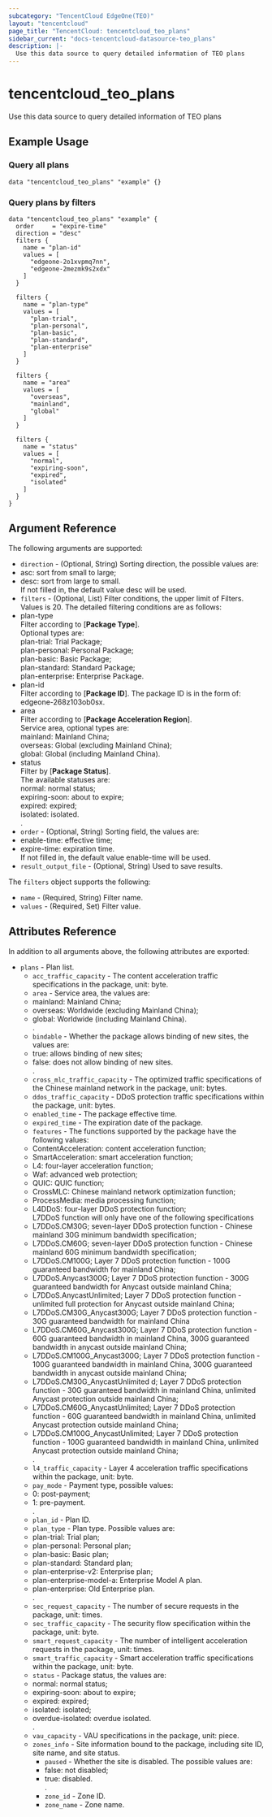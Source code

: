 ```yaml
---
subcategory: "TencentCloud EdgeOne(TEO)"
layout: "tencentcloud"
page_title: "TencentCloud: tencentcloud_teo_plans"
sidebar_current: "docs-tencentcloud-datasource-teo_plans"
description: |-
  Use this data source to query detailed information of TEO plans
---
```


# tencentcloud_teo_plans

Use this data source to query detailed information of TEO plans

## Example Usage

### Query all plans

```hcl
data "tencentcloud_teo_plans" "example" {}
```

### Query plans by filters

```hcl
data "tencentcloud_teo_plans" "example" {
  order     = "expire-time"
  direction = "desc"
  filters {
    name = "plan-id"
    values = [
      "edgeone-2o1xvpmq7nn",
      "edgeone-2mezmk9s2xdx"
    ]
  }

  filters {
    name = "plan-type"
    values = [
      "plan-trial",
      "plan-personal",
      "plan-basic",
      "plan-standard",
      "plan-enterprise"
    ]
  }

  filters {
    name = "area"
    values = [
      "overseas",
      "mainland",
      "global"
    ]
  }

  filters {
    name = "status"
    values = [
      "normal",
      "expiring-soon",
      "expired",
      "isolated"
    ]
  }
}
```

## Argument Reference

The following arguments are supported:

* `direction` - (Optional, String) Sorting direction, the possible values are: <li>asc: sort from small to large; </li><li>desc: sort from large to small. </li>If not filled in, the default value desc will be used.
* `filters` - (Optional, List) Filter conditions, the upper limit of Filters. Values is 20. The detailed filtering conditions are as follows: <li>plan-type<br>Filter according to [<strong>Package Type</strong>]. <br>Optional types are: <br>plan-trial: Trial Package; <br>plan-personal: Personal Package; <br>plan-basic: Basic Package; <br>plan-standard: Standard Package; <br>plan-enterprise: Enterprise Package. </li><li>plan-id<br>Filter according to [<strong>Package ID</strong>]. The package ID is in the form of: edgeone-268z103ob0sx.</li><li>area<br>Filter according to [<strong>Package Acceleration Region</strong>]. </li>Service area, optional types are: <br>mainland: Mainland China; <br>overseas: Global (excluding Mainland China); <br>global: Global (including Mainland China).<br><li>status<br>Filter by [<strong>Package Status</strong>].<br>The available statuses are:<br>normal: normal status;<br>expiring-soon: about to expire;<br>expired: expired;<br>isolated: isolated.</li>.
* `order` - (Optional, String) Sorting field, the values are: <li> enable-time: effective time; </li><li> expire-time: expiration time. </li> If not filled in, the default value enable-time will be used.
* `result_output_file` - (Optional, String) Used to save results.

The `filters` object supports the following:

* `name` - (Required, String) Filter name.
* `values` - (Required, Set) Filter value.

## Attributes Reference

In addition to all arguments above, the following attributes are exported:

* `plans` - Plan list.
  * `acc_traffic_capacity` - The content acceleration traffic specifications in the package, unit: byte.
  * `area` - Service area, the values are: <li>mainland: Mainland China; </li><li>overseas: Worldwide (excluding Mainland China); </li><li>global: Worldwide (including Mainland China).</li>.
  * `bindable` - Whether the package allows binding of new sites, the values are: <li>true: allows binding of new sites; </li><li>false: does not allow binding of new sites.</li>.
  * `cross_mlc_traffic_capacity` - The optimized traffic specifications of the Chinese mainland network in the package, unit: bytes.
  * `ddos_traffic_capacity` - DDoS protection traffic specifications within the package, unit: bytes.
  * `enabled_time` - The package effective time.
  * `expired_time` - The expiration date of the package.
  * `features` - The functions supported by the package have the following values: <li>ContentAcceleration: content acceleration function; </li><li>SmartAcceleration: smart acceleration function; </li><li>L4: four-layer acceleration function; </li><li>Waf: advanced web protection; </li><li>QUIC: QUIC function; </li><li>CrossMLC: Chinese mainland network optimization function; </li><li>ProcessMedia: media processing function; </li><li>L4DDoS: four-layer DDoS protection function; </li>L7DDoS function will only have one of the following specifications <li>L7DDoS.CM30G; seven-layer DDoS protection function - Chinese mainland 30G minimum bandwidth specification; </li><li>L7DDoS.CM60G; seven-layer DDoS protection function - Chinese mainland 60G minimum bandwidth specification; </li> <li>L7DDoS.CM100G; Layer 7 DDoS protection function - 100G guaranteed bandwidth for mainland China;</li><li>L7DDoS.Anycast300G; Layer 7 DDoS protection function - 300G guaranteed bandwidth for Anycast outside mainland China;</li><li>L7DDoS.AnycastUnlimited; Layer 7 DDoS protection function - unlimited full protection for Anycast outside mainland China;</li><li>L7DDoS.CM30G_Anycast300G; Layer 7 DDoS protection function - 30G guaranteed bandwidth for mainland China </li><li>L7DDoS.CM60G_Anycast300G; Layer 7 DDoS protection function - 60G guaranteed bandwidth in mainland China, 300G guaranteed bandwidth in anycast outside mainland China; </li><li>L7DDoS.CM100G_Anycast300G; Layer 7 DDoS protection function - 100G guaranteed bandwidth in mainland China, 300G guaranteed bandwidth in anycast outside mainland China; </li><li>L7DDoS.CM30G_AnycastUnlimited d; Layer 7 DDoS protection function - 30G guaranteed bandwidth in mainland China, unlimited Anycast protection outside mainland China; </li><li>L7DDoS.CM60G_AnycastUnlimited; Layer 7 DDoS protection function - 60G guaranteed bandwidth in mainland China, unlimited Anycast protection outside mainland China; </li><li>L7DDoS.CM100G_AnycastUnlimited; Layer 7 DDoS protection function - 100G guaranteed bandwidth in mainland China, unlimited Anycast protection outside mainland China; </li>.
  * `l4_traffic_capacity` - Layer 4 acceleration traffic specifications within the package, unit: byte.
  * `pay_mode` - Payment type, possible values: <li>0: post-payment; </li><li>1: pre-payment.</li>.
  * `plan_id` - Plan ID.
  * `plan_type` - Plan type. Possible values are: <li>plan-trial: Trial plan; </li><li>plan-personal: Personal plan; </li><li>plan-basic: Basic plan; </li><li>plan-standard: Standard plan; </li><li>plan-enterprise-v2: Enterprise plan; </li><li>plan-enterprise-model-a: Enterprise Model A plan. </li><li>plan-enterprise: Old Enterprise plan. </li>.
  * `sec_request_capacity` - The number of secure requests in the package, unit: times.
  * `sec_traffic_capacity` - The security flow specification within the package, unit: byte.
  * `smart_request_capacity` - The number of intelligent acceleration requests in the package, unit: times.
  * `smart_traffic_capacity` - Smart acceleration traffic specifications within the package, unit: byte.
  * `status` - Package status, the values are: <li>normal: normal status; </li><li>expiring-soon: about to expire; </li><li>expired: expired; </li><li>isolated: isolated; </li><li>overdue-isolated: overdue isolated.</li>.
  * `vau_capacity` - VAU specifications in the package, unit: piece.
  * `zones_info` - Site information bound to the package, including site ID, site name, and site status.
    * `paused` - Whether the site is disabled. The possible values are: <li>false: not disabled; </li><li>true: disabled.</li>.
    * `zone_id` - Zone ID.
    * `zone_name` - Zone name.



